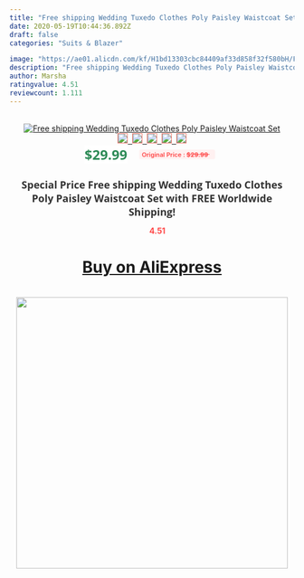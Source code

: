 ```yaml
---
title: "Free shipping Wedding Tuxedo Clothes Poly Paisley Waistcoat Set"
date: 2020-05-19T10:44:36.892Z
draft: false
categories: "Suits & Blazer"

image: "https://ae01.alicdn.com/kf/H1bd13303cbc84409af33d858f32f580bH/Free-shipping-Wedding-Tuxedo-Clothes-Poly-Paisley-Waistcoat-Set.jpg"
description: "Free shipping Wedding Tuxedo Clothes Poly Paisley Waistcoat Set"
author: Marsha
ratingvalue: 4.51
reviewcount: 1.111
---
```

<br>
<div style="text-align: center;">
<a href="https://s.click.aliexpress.com/e/_ANuS5B" target="_blank" rel="nofollow noopener noreferrer"><img alt="Free shipping Wedding Tuxedo Clothes Poly Paisley Waistcoat Set" class="magnifier-image" src="https://ae01.alicdn.com/kf/H1bd13303cbc84409af33d858f32f580bH/Free-shipping-Wedding-Tuxedo-Clothes-Poly-Paisley-Waistcoat-Set.jpg_640x640.jpg">
<br>
<img style="border:1px solid salmon" src="https://ae01.alicdn.com/kf/H1bd13303cbc84409af33d858f32f580bH/Free-shipping-Wedding-Tuxedo-Clothes-Poly-Paisley-Waistcoat-Set.jpg_120x120.jpg">&nbsp;&nbsp;<img style="border:1px solid salmon" src="_120x120.jpg">&nbsp;&nbsp;<img style="border:1px solid salmon" src="_120x120.jpg">&nbsp;&nbsp;<img style="border:1px solid salmon" src="_120x120.jpg">&nbsp;&nbsp;<img style="border:1px solid salmon" src="_120x120.jpg"></a></div><br0>
<div style="text-align: center;"><span style="background-color: white; border: 0px; box-sizing: border-box; color: seagreen; display: inline-block; font-family: &quot;open sans&quot; , &quot;arial&quot; , &quot;helvetica&quot; , sans-serif , &quot;heiti&quot;; font-size: 24px; font-stretch: inherit; font-weight: 700; line-height: inherit; margin: 0px 10px 0px 0px; padding: 0px; vertical-align: middle;">$29.99 </span>
<span style="background: rgb(255 , 241 , 241); border-radius: 3px; border: 0px; box-sizing: border-box; color: #ff4747; display: inline-block; font-family: inherit; font-size: 12px; font-stretch: inherit; font-style: inherit; font-variant: inherit; font-weight: 600; line-height: inherit; margin: 0px; padding: 2px 5px; transform: scale(0.9); vertical-align: middle;">Original Price : <b style="text-decoration: line-through;">$29.99 </b> &nbsp;&nbsp;</span></div>
<h1 style="color: #333333; display: inline-block; font-family: &quot;open sans&quot; , &quot;arial&quot; , &quot;helvetica&quot; , sans-serif , &quot;heiti&quot;; font-size: 18px; font-stretch: inherit; font-weight: 700; text-align: center;">Special Price Free shipping Wedding Tuxedo Clothes Poly Paisley Waistcoat Set with FREE Worldwide Shipping!</h1>
<div style="color: #ff4747; text-align: center;">
<img src="https://4.bp.blogspot.com/-M0ZcTcb-5uY/XleCXlxnR4I/AAAAAAAAAEc/OrjgMkXV1oMQFaCRZj5HQwOCBcu3w1FegCPcBGAYYCw/s1600/star.png" style="height: 15px;">&nbsp;<b>4.51</b></div>
<div class="button_cont" align="center"><a class="buynow_a" href="https://s.click.aliexpress.com/e/_ANuS5B" target="_blank" rel="nofollow noopener noreferrer"><H1>Buy on AliExpress</H1></a></div><br>
<div class="separator" style="clear: both; text-align: center;">
<img src="https://lh3.googleusercontent.com/-pTy5HemUv9M/XlePHvY0dAI/AAAAAAAAAE4/0nX5iRUoIWY8eMW9Dpxeirr157OZliDIgCLcBGAsYHQ/s1600/badge.gif" width="480">
</div>
